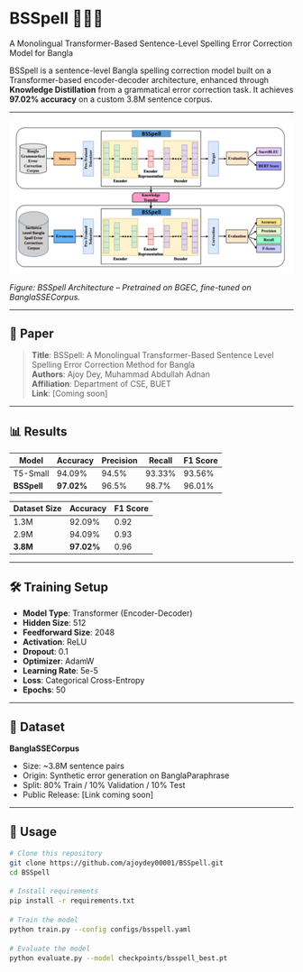 # BSSpell 🧠🇧🇩
A Monolingual Transformer-Based Sentence-Level Spelling Error Correction Model for Bangla

BSSpell is a sentence-level Bangla spelling correction model built on a Transformer-based encoder-decoder architecture, enhanced through **Knowledge Distillation** from a grammatical error correction task. It achieves **97.02% accuracy** on a custom 3.8M sentence corpus.

---

![BSSpell Architecture](asset/BSSpell.png)

*Figure: BSSpell Architecture – Pretrained on BGEC, fine-tuned on BanglaSSECorpus.*

---

## 📘 Paper
> **Title**: BSSpell: A Monolingual Transformer-Based Sentence Level Spelling Error Correction Method for Bangla  
> **Authors**: Ajoy Dey, Muhammad Abdullah Adnan  
> **Affiliation**: Department of CSE, BUET  
> **Link**: [Coming soon]

---

## 📊 Results

| Model      | Accuracy | Precision | Recall | F1 Score |
|------------|----------|-----------|--------|----------|
| T5-Small   | 94.09%   | 94.5%     | 93.33% | 93.56%   |
| **BSSpell** | **97.02%** | 96.5%     | 98.7%  | 96.01%   |

| Dataset Size | Accuracy | F1 Score |
|--------------|----------|----------|
| 1.3M         | 92.09%   | 0.92     |
| 2.9M         | 94.09%   | 0.93     |
| **3.8M**         | **97.02%**   | 0.96     |

---

## 🛠️ Training Setup

- **Model Type**: Transformer (Encoder-Decoder)
- **Hidden Size**: 512
- **Feedforward Size**: 2048
- **Activation**: ReLU
- **Dropout**: 0.1
- **Optimizer**: AdamW
- **Learning Rate**: 5e-5
- **Loss**: Categorical Cross-Entropy
- **Epochs**: 50

---

## 📁 Dataset

**BanglaSSECorpus**  
- Size: ~3.8M sentence pairs  
- Origin: Synthetic error generation on BanglaParaphrase  
- Split: 80% Train / 10% Validation / 10% Test  
- Public Release: [Link coming soon]

---

## 🚀 Usage

```bash
# Clone this repository
git clone https://github.com/ajoydey00001/BSSpell.git
cd BSSpell

# Install requirements
pip install -r requirements.txt

# Train the model
python train.py --config configs/bsspell.yaml

# Evaluate the model
python evaluate.py --model checkpoints/bsspell_best.pt
